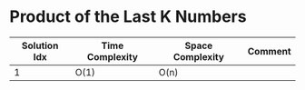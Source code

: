 # Product of the Last K Numbers

| Solution Idx | Time Complexity | Space Complexity | Comment |
| ------------ | --------------- | ---------------- | ------- |
| 1            | O(1)            | O(n)             |         |
